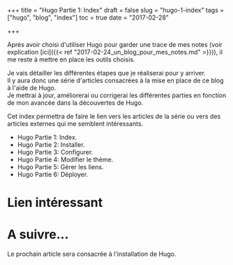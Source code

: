 ﻿+++
title = "Hugo Partie 1: Index"
draft = false
slug = "hugo-1-index"
tags = ["hugo", "blog", "index"]
toc = true
date = "2017-02-28"

+++

Après avoir choisi d'utiliser Hugo pour garder une trace de mes notes (voir explication [ici]({{< ref "2017-02-24_un_blog_pour_mes_notes.md" >}})), il me reste à mettre en place les outils choisis.  

Je vais détailler les différentes étapes que je réaliserai pour y arriver.  
Il y aura donc une série d'articles consacrées à la mise en place de ce blog à l'aide de Hugo.  
Je mettrai à jour, améliorerai ou corrigerai les différentes parties en fonction de mon avancée dans la découvertes de Hugo.  

Cet index permettra de faire le lien vers les articles de la série ou vers des articles externes qui me semblent intéressants.  

- Hugo Partie 1: Index.
- Hugo Partie 2: Installer.
- Hugo Partie 3: Configurer.
- Hugo Partie 4: Modifier le thème.
- Hugo Partie 5: Gérer les liens.
- Hugo Partie 6: Déployer.


# Lien intéressant

# A suivre...

Le prochain article sera consacrée à l'installation de Hugo.
